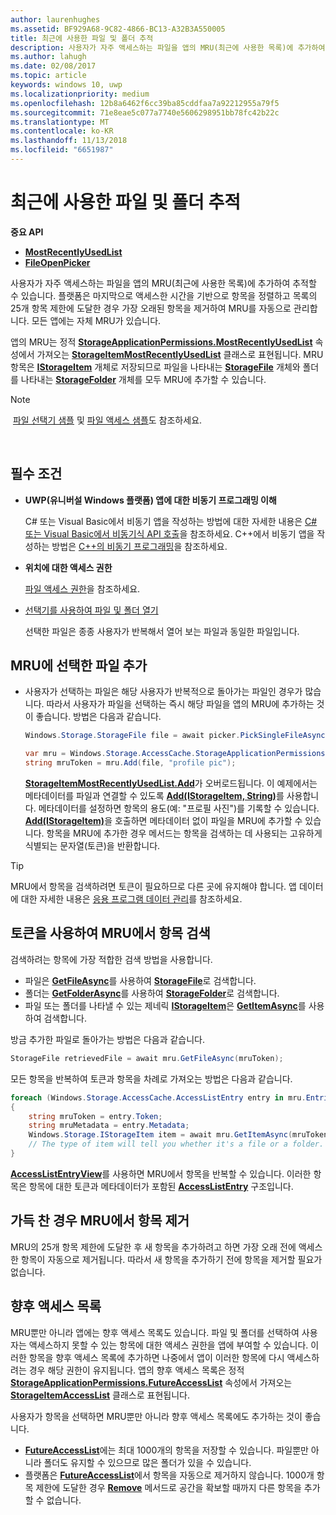 ```yaml
---
author: laurenhughes
ms.assetid: BF929A68-9C82-4866-BC13-A32B3A550005
title: 최근에 사용한 파일 및 폴더 추적
description: 사용자가 자주 액세스하는 파일을 앱의 MRU(최근에 사용한 목록)에 추가하여 추적할 수 있습니다.
ms.author: lahugh
ms.date: 02/08/2017
ms.topic: article
keywords: windows 10, uwp
ms.localizationpriority: medium
ms.openlocfilehash: 12b8a6462f6cc39ba85cddfaa7a92212955a79f5
ms.sourcegitcommit: 71e8eae5c077a7740e5606298951bb78fc42b22c
ms.translationtype: MT
ms.contentlocale: ko-KR
ms.lasthandoff: 11/13/2018
ms.locfileid: "6651987"
---
```

# <a name="track-recently-used-files-and-folders"></a>최근에 사용한 파일 및 폴더 추적

**중요 API**

- [**MostRecentlyUsedList**](https://msdn.microsoft.com/library/windows/apps/br207458)
- [**FileOpenPicker**](https://msdn.microsoft.com/library/windows/apps/hh738369)

사용자가 자주 액세스하는 파일을 앱의 MRU(최근에 사용한 목록)에 추가하여 추적할 수 있습니다. 플랫폼은 마지막으로 액세스한 시간을 기반으로 항목을 정렬하고 목록의 25개 항목 제한에 도달한 경우 가장 오래된 항목을 제거하여 MRU를 자동으로 관리합니다. 모든 앱에는 자체 MRU가 있습니다.

앱의 MRU는 정적 [**StorageApplicationPermissions.MostRecentlyUsedList**](https://msdn.microsoft.com/library/windows/apps/br207458) 속성에서 가져오는 [**StorageItemMostRecentlyUsedList**](https://msdn.microsoft.com/library/windows/apps/br207475) 클래스로 표현됩니다. MRU 항목은 [**IStorageItem**](https://msdn.microsoft.com/library/windows/apps/br227129) 개체로 저장되므로 파일을 나타내는 [**StorageFile**](https://msdn.microsoft.com/library/windows/apps/br227171) 개체와 폴더를 나타내는 [**StorageFolder**](https://msdn.microsoft.com/library/windows/apps/br227230) 개체를 모두 MRU에 추가할 수 있습니다.

> [!NOTE]
> [파일 선택기 샘플](http://go.microsoft.com/fwlink/p/?linkid=619994) 및 [파일 액세스 샘플](http://go.microsoft.com/fwlink/p/?linkid=619995)도 참조하세요.

 

## <a name="prerequisites"></a>필수 조건

-   **UWP(유니버설 Windows 플랫폼) 앱에 대한 비동기 프로그래밍 이해**

    C# 또는 Visual Basic에서 비동기 앱을 작성하는 방법에 대한 자세한 내용은 [C# 또는 Visual Basic에서 비동기식 API 호출](https://msdn.microsoft.com/library/windows/apps/mt187337)을 참조하세요. C++에서 비동기 앱을 작성하는 방법은 [C++의 비동기 프로그래밍](https://msdn.microsoft.com/library/windows/apps/mt187334)을 참조하세요.

-   **위치에 대한 액세스 권한**

    [파일 액세스 권한](file-access-permissions.md)을 참조하세요.

-   [선택기를 사용하여 파일 및 폴더 열기](quickstart-using-file-and-folder-pickers.md)

    선택한 파일은 종종 사용자가 반복해서 열어 보는 파일과 동일한 파일입니다.

 ## <a name="add-a-picked-file-to-the-mru"></a>MRU에 선택한 파일 추가

-   사용자가 선택하는 파일은 해당 사용자가 반복적으로 돌아가는 파일인 경우가 많습니다. 따라서 사용자가 파일을 선택하는 즉시 해당 파일을 앱의 MRU에 추가하는 것이 좋습니다. 방법은 다음과 같습니다.

    ```cs
    Windows.Storage.StorageFile file = await picker.PickSingleFileAsync();

    var mru = Windows.Storage.AccessCache.StorageApplicationPermissions.MostRecentlyUsedList;
    string mruToken = mru.Add(file, "profile pic");
    ```

    [**StorageItemMostRecentlyUsedList.Add**](https://msdn.microsoft.com/library/windows/apps/br207476)가 오버로드됩니다. 이 예제에서는 메타데이터를 파일과 연결할 수 있도록 [**Add(IStorageItem, String)**](https://msdn.microsoft.com/library/windows/apps/br207481)를 사용합니다. 메타데이터를 설정하면 항목의 용도(예: "프로필 사진")를 기록할 수 있습니다. [**Add(IStorageItem)**](https://msdn.microsoft.com/library/windows/apps/br207480)을 호출하면 메타데이터 없이 파일을 MRU에 추가할 수 있습니다. 항목을 MRU에 추가한 경우 메서드는 항목을 검색하는 데 사용되는 고유하게 식별되는 문자열(토큰)을 반환합니다.

> [!TIP]
> MRU에서 항목을 검색하려면 토큰이 필요하므로 다른 곳에 유지해야 합니다. 앱 데이터에 대한 자세한 내용은 [응용 프로그램 데이터 관리](https://msdn.microsoft.com/library/windows/apps/hh465109)를 참조하세요.

## <a name="use-a-token-to-retrieve-an-item-from-the-mru"></a>토큰을 사용하여 MRU에서 항목 검색

검색하려는 항목에 가장 적합한 검색 방법을 사용합니다.

-   파일은 [**GetFileAsync**](https://msdn.microsoft.com/library/windows/apps/br207486)를 사용하여 [**StorageFile**](https://msdn.microsoft.com/library/windows/apps/br227171)로 검색합니다.
-   폴더는 [**GetFolderAsync**](https://msdn.microsoft.com/library/windows/apps/br207489)를 사용하여 [**StorageFolder**](https://msdn.microsoft.com/library/windows/apps/br227230)로 검색합니다.
-   파일 또는 폴더를 나타낼 수 있는 제네릭 [**IStorageItem**](https://msdn.microsoft.com/library/windows/apps/br227129)은 [**GetItemAsync**](https://msdn.microsoft.com/library/windows/apps/br207492)를 사용하여 검색합니다.

방금 추가한 파일로 돌아가는 방법은 다음과 같습니다.

```cs
StorageFile retrievedFile = await mru.GetFileAsync(mruToken);
```

모든 항목을 반복하여 토큰과 항목을 차례로 가져오는 방법은 다음과 같습니다.

```cs
foreach (Windows.Storage.AccessCache.AccessListEntry entry in mru.Entries)
{
    string mruToken = entry.Token;
    string mruMetadata = entry.Metadata;
    Windows.Storage.IStorageItem item = await mru.GetItemAsync(mruToken);
    // The type of item will tell you whether it's a file or a folder.
}
```

[**AccessListEntryView**](https://msdn.microsoft.com/library/windows/apps/br227349)를 사용하면 MRU에서 항목을 반복할 수 있습니다. 이러한 항목은 항목에 대한 토큰과 메타데이터가 포함된 [**AccessListEntry**](https://msdn.microsoft.com/library/windows/apps/br227348) 구조입니다.

## <a name="removing-items-from-the-mru-when-its-full"></a>가득 찬 경우 MRU에서 항목 제거

MRU의 25개 항목 제한에 도달한 후 새 항목을 추가하려고 하면 가장 오래 전에 액세스한 항목이 자동으로 제거됩니다. 따라서 새 항목을 추가하기 전에 항목을 제거할 필요가 없습니다.

## <a name="future-access-list"></a>향후 액세스 목록

MRU뿐만 아니라 앱에는 향후 액세스 목록도 있습니다. 파일 및 폴더를 선택하여 사용자는 액세스하지 못할 수 있는 항목에 대한 액세스 권한을 앱에 부여할 수 있습니다. 이러한 항목을 향후 액세스 목록에 추가하면 나중에서 앱이 이러한 항목에 다시 액세스하려는 경우 해당 권한이 유지됩니다. 앱의 향후 액세스 목록은 정적 [**StorageApplicationPermissions.FutureAccessList**](https://msdn.microsoft.com/library/windows/apps/br207457) 속성에서 가져오는 [**StorageItemAccessList**](https://msdn.microsoft.com/library/windows/apps/br207459) 클래스로 표현됩니다.

사용자가 항목을 선택하면 MRU뿐만 아니라 향후 액세스 목록에도 추가하는 것이 좋습니다.

-   [**FutureAccessList**](https://msdn.microsoft.com/library/windows/apps/br207457)에는 최대 1000개의 항목을 저장할 수 있습니다. 파일뿐만 아니라 폴더도 유지할 수 있으므로 많은 폴더가 있을 수 있습니다.
-   플랫폼은 [**FutureAccessList**](https://msdn.microsoft.com/library/windows/apps/br207457)에서 항목을 자동으로 제거하지 않습니다. 1000개 항목 제한에 도달한 경우 [**Remove**](https://msdn.microsoft.com/library/windows/apps/br207497) 메서드로 공간을 확보할 때까지 다른 항목을 추가할 수 없습니다.
